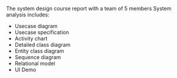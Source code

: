 The system design course report with a team of 5 members
System analysis includes: 
- Usecase diagram
- Usecase specification 
- Activity chart
- Detailed class diagram
- Entity class diagram
- Sequence diagram 
- Relational model 
- UI Demo 

